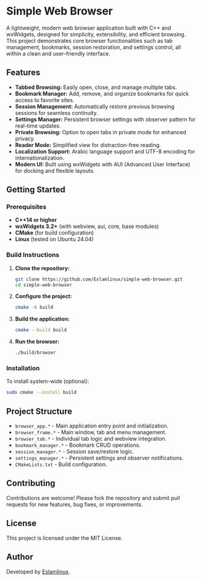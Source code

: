 # Simple Web Browser

A lightweight, modern web browser application built with C++ and wxWidgets, designed for simplicity, extensibility, and efficient browsing. This project demonstrates core browser functionalities such as tab management, bookmarks, session restoration, and settings control, all within a clean and user-friendly interface.

## Features

- **Tabbed Browsing:** Easily open, close, and manage multiple tabs.
- **Bookmark Manager:** Add, remove, and organize bookmarks for quick access to favorite sites.
- **Session Management:** Automatically restore previous browsing sessions for seamless continuity.
- **Settings Manager:** Persistent browser settings with observer pattern for real-time updates.
- **Private Browsing:** Option to open tabs in private mode for enhanced privacy.
- **Reader Mode:** Simplified view for distraction-free reading.
- **Localization Support:** Arabic language support and UTF-8 encoding for internationalization.
- **Modern UI:** Built using wxWidgets with AUI (Advanced User Interface) for docking and flexible layouts.

## Getting Started

### Prerequisites

- **C++14 or higher**
- **wxWidgets 3.2+** (with webview, aui, core, base modules)
- **CMake** (for build configuration)
- **Linux** (tested on Ubuntu 24.04)

### Build Instructions

1. **Clone the repository:**
   ```bash
   git clone https://github.com/Eslamlinux/simple-web-browser.git
   cd simple-web-browser
   ```

2. **Configure the project:**
   ```bash
   cmake -B build
   ```

3. **Build the application:**
   ```bash
   cmake --build build
   ```

4. **Run the browser:**
   ```bash
   ./build/browser
   ```

### Installation

To install system-wide (optional):
```bash
sudo cmake --install build
```

## Project Structure

- `browser_app.*` - Main application entry point and initialization.
- `browser_frame.*` - Main window, tab and menu management.
- `browser_tab.*` - Individual tab logic and webview integration.
- `bookmark_manager.*` - Bookmark CRUD operations.
- `session_manager.*` - Session save/restore logic.
- `settings_manager.*` - Persistent settings and observer notifications.
- `CMakeLists.txt` - Build configuration.

## Contributing

Contributions are welcome! Please fork the repository and submit pull requests for new features, bug fixes, or improvements.

## License

This project is licensed under the MIT License.

## Author

Developed by [Eslamlinux](https://github.com/Eslamlinux).
